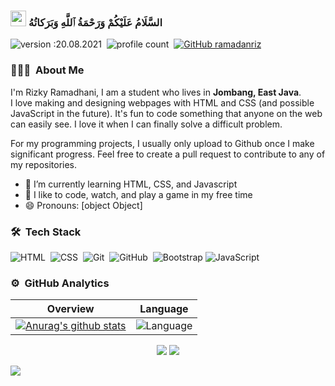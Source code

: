 ### <img src="https://media.giphy.com/media/hvRJCLFzcasrR4ia7z/giphy.gif" width="25px"> السَّلَامُ عَلَيْكُمْ وَرَحْمَةُ ٱللَّهِ وَبَرَكاتُهُ‎
![version :20.08.2021](https://img.shields.io/badge/version-20.08.2021-informational)&nbsp;
![profile count](https://komarev.com/ghpvc/?username=ramadanriz&color=red)&nbsp;
[![GitHub ramadanriz](https://img.shields.io/github/followers/ramadanriz?label=follow&style=social)](https://github.com/ramadanriz)</br>

### 👨🏻‍💻 &nbsp;About Me
I'm Rizky Ramadhani, I am a student who lives in <b>Jombang, East Java</b>.<br/>
I love making and designing webpages with HTML and CSS (and possible JavaScript in the future). It's fun to code something that anyone on the web can easily see. I love it when I can finally solve a difficult problem.

For my programming projects, I usually only upload to Github once I make significant progress. Feel free to create a pull request to contribute to any of my repositories.

- 🌱 I’m currently learning HTML, CSS, and Javascript
- 🔭 I like to code, watch, and play a game in my free time
- 😄 Pronouns: [object Object]

### 🛠 &nbsp;Tech Stack
![HTML](https://img.shields.io/badge/-HTML-05122A?style=flat&logo=HTML5)&nbsp;
![CSS](https://img.shields.io/badge/-CSS-05122A?style=flat&logo=CSS3&logoColor=1572B6)&nbsp;
![Git](https://img.shields.io/badge/-Git-05122A?style=flat&logo=git)&nbsp;
![GitHub](https://img.shields.io/badge/-GitHub-05122A?style=flat&logo=github)&nbsp;
![Bootstrap](https://img.shields.io/badge/-Bootstrap-05122A?style=flat&logo=bootstrap&logoColor=563D7C)
![JavaScript](https://img.shields.io/badge/-JavaScript-05122A?style=flat&logo=javascript)&nbsp;

### ⚙️ &nbsp;GitHub Analytics
| Overview | Language |
| --- | --- |
|[![Anurag's github stats](https://github-readme-stats.vercel.app/api?username=ramadanriz&count_private=true)](https://github.com/anuraghazra/github-readme-stats)|![Language](https://raw.githubusercontent.com/ramadanriz/stats/c6455f656dfce7acd3951e5ec5b25d72af0b2ee3/generated/languages.svg)|

<p align="center">
  <img src ="https://github-readme-stats.vercel.app/api?username=ramadanriz&show_icons=true&count_private=true&theme=darcula&hide_border=true&hide=issues,contribs&bg_color=00000000">
   <img src ="https://github-readme-stats.vercel.app/api/top-langs/?username=ramadanriz&layout=compact&hide_border=true&theme=darcula&bg_color=00000000&langs_count=6">
</p>

<img src="https://imgur.com/rilHVxA.png"/> 
